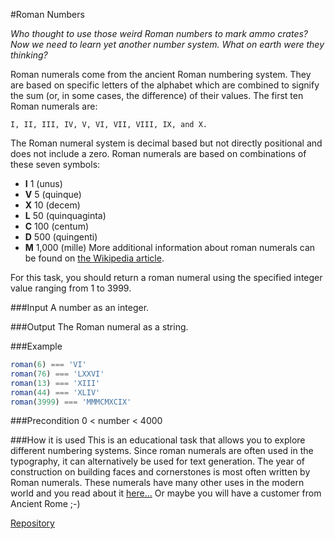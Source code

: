 #Roman Numbers

*Who thought to use those weird Roman numbers to mark ammo crates? Now we need to learn yet another number system. What on earth were they thinking?*

Roman numerals come from the ancient Roman numbering system. They are based on specific letters of the alphabet which are combined to signify the sum (or, in some cases, the difference) of their values. The first ten Roman numerals are:

	I, II, III, IV, V, VI, VII, VIII, IX, and X.

The Roman numeral system is decimal based but not directly positional and does not include a zero. Roman numerals are based on combinations of these seven symbols:

* **I** 1 (unus)
* **V** 5 (quinque)
* **X** 10 (decem)
* **L** 50 (quinquaginta)
* **C** 100 (centum)
* **D** 500 (quingenti)
* **M** 1,000 (mille)
More additional information about roman numerals can be found on [the Wikipedia article](http://en.wikipedia.org/wiki/Roman_numerals).

For this task, you should return a roman numeral using the specified integer value ranging from 1 to 3999.

###Input
A number as an integer.

###Output
The Roman numeral as a string.

###Example
```javascript
roman(6) === 'VI'
roman(76) === 'LXXVI'
roman(13) === 'XIII'
roman(44) === 'XLIV'
roman(3999) === 'MMMCMXCIX'
```

###Precondition
	0 < number < 4000

###How it is used
This is an educational task that allows you to explore different numbering systems. Since roman numerals are often used in the typography, it can alternatively be used for text generation. The year of construction on building faces and cornerstones is most often written by Roman numerals. These numerals have many other uses in the modern world and you read about it [here...](http://en.wikipedia.org/wiki/Roman_numerals#Modern_usage) Or maybe you will have a customer from Ancient Rome ;-)

[Repository](https://github.com/Checkio-Game-Missions/checkio-empire-roman-numerals.git)

